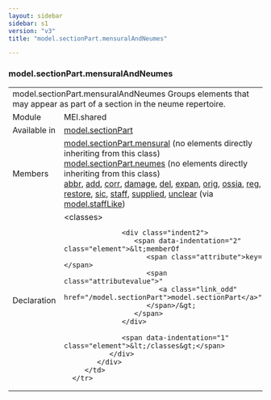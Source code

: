 ```yaml
---
layout: sidebar
sidebar: s1
version: "v3"
title: "model.sectionPart.mensuralAndNeumes"

---
```


<div class="classSpec model">
   <h3 id="model.sectionPart.mensuralAndNeumes">model.sectionPart.mensuralAndNeumes</h3>
   <table class="wovenodd">
      <tr>
         <td colspan="2" class="wovenodd-col2">
            <span class="label">model.sectionPart.mensuralAndNeumes</span> Groups elements that may appear as part of a section in the neume repertoire.
         </td>
      </tr>
      <tr>
         <td class="wovenodd-col1">
            <span class="label" lang="en">Module</span>
         </td>
         <td class="wovenodd-col2">MEI.shared</td>
      </tr>
      <tr>
         <td class="wovenodd-col1">
            <span class="label" lang="en">Available in</span>
         </td>
         <td class="wovenodd-col2">
            <div class="parent">
               <div>
                  <a class="link_odd_classSpec" href="/{{ page.version }}/model.sectionPart">model.sectionPart</a>
               </div>
            </div>
         </td>
      </tr>
      <tr>
         <td class="wovenodd-col1">
            <span class="label" lang="en">Members</span>
         </td>
         <td class="wovenodd-col2">
            <div class="parent">
               <div>
                  <span>
                     <a class="link_odd_classSpec" href="/{{ page.version }}/model.sectionPart.mensural">model.sectionPart.mensural</a> (no elements directly inheriting from this class)
                  </span>
               </div>
               <div>
                  <span>
                     <a class="link_odd_classSpec" href="/{{ page.version }}/model.sectionPart.neumes">model.sectionPart.neumes</a> (no elements directly inheriting from this class)
                  </span>
               </div>
               <div>
                  <a class="link_odd_elementSpec" href="/{{ page.version }}/abbr">abbr</a>, 
                  <a class="link_odd_elementSpec" href="/{{ page.version }}/add">add</a>, 
                  <a class="link_odd_elementSpec" href="/{{ page.version }}/corr">corr</a>, 
                  <a class="link_odd_elementSpec" href="/{{ page.version }}/damage">damage</a>, 
                  <a class="link_odd_elementSpec" href="/{{ page.version }}/del">del</a>, 
                  <a class="link_odd_elementSpec" href="/{{ page.version }}/expan">expan</a>, 
                  <a class="link_odd_elementSpec" href="/{{ page.version }}/orig">orig</a>, 
                  <a class="link_odd_elementSpec" href="/{{ page.version }}/ossia">ossia</a>, 
                  <a class="link_odd_elementSpec" href="/{{ page.version }}/reg">reg</a>, 
                  <a class="link_odd_elementSpec" href="/{{ page.version }}/restore">restore</a>, 
                  <a class="link_odd_elementSpec" href="/{{ page.version }}/sic">sic</a>, 
                  <a class="link_odd_elementSpec" href="/{{ page.version }}/staff">staff</a>, 
                  <a class="link_odd_elementSpec" href="/{{ page.version }}/supplied">supplied</a>, 
                  <a class="link_odd_elementSpec" href="/{{ page.version }}/unclear">unclear</a>
                  <span> (via 
                     <a class="link_odd_classSpec" href="/{{ page.version }}/model.staffLike">model.staffLike</a>)
                  </span>
               </div>
            </div>
         </td>
      </tr>
      <tr>
         <td class="wovenodd-col1">
            <span class="label" lang="en">Declaration</span>
         </td>
         <td class="wovenodd-col2">
            <div xml:space="preserve" class="pre">
               <div class="indent1">
                  <span data-indentation="1" class="element">&lt;classes&gt;</span>
                  
                  <div class="indent2">
                     <span data-indentation="2" class="element">&lt;memberOf 
                        <span class="attribute">key=</span>
                        <span class="attributevalue">"
                           <a class="link_odd" href="/model.sectionPart">model.sectionPart</a>"
                        </span>/&gt;
                     </span>
                  </div>
                  
                  <span data-indentation="1" class="element">&lt;/classes&gt;</span>
               </div>
            </div>
         </td>
      </tr>
   </table>
</div>